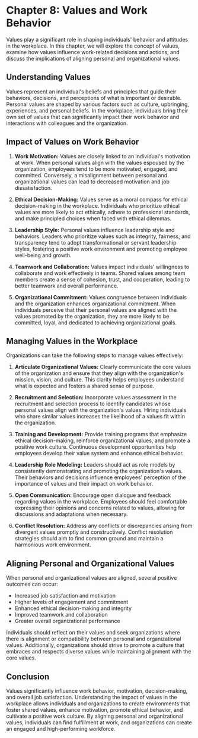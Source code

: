 Chapter 8: Values and Work Behavior
===================================

Values play a significant role in shaping individuals' behavior and attitudes in the workplace. In this chapter, we will explore the concept of values, examine how values influence work-related decisions and actions, and discuss the implications of aligning personal and organizational values.

**Understanding Values**
------------------------

Values represent an individual's beliefs and principles that guide their behaviors, decisions, and perceptions of what is important or desirable. Personal values are shaped by various factors such as culture, upbringing, experiences, and personal beliefs. In the workplace, individuals bring their own set of values that can significantly impact their work behavior and interactions with colleagues and the organization.

**Impact of Values on Work Behavior**
-------------------------------------

1. **Work Motivation:** Values are closely linked to an individual's motivation at work. When personal values align with the values espoused by the organization, employees tend to be more motivated, engaged, and committed. Conversely, a misalignment between personal and organizational values can lead to decreased motivation and job dissatisfaction.

2. **Ethical Decision-Making:** Values serve as a moral compass for ethical decision-making in the workplace. Individuals who prioritize ethical values are more likely to act ethically, adhere to professional standards, and make principled choices when faced with ethical dilemmas.

3. **Leadership Style:** Personal values influence leadership style and behaviors. Leaders who prioritize values such as integrity, fairness, and transparency tend to adopt transformational or servant leadership styles, fostering a positive work environment and promoting employee well-being and growth.

4. **Teamwork and Collaboration:** Values impact individuals' willingness to collaborate and work effectively in teams. Shared values among team members create a sense of cohesion, trust, and cooperation, leading to better teamwork and overall performance.

5. **Organizational Commitment:** Values congruence between individuals and the organization enhances organizational commitment. When individuals perceive that their personal values are aligned with the values promoted by the organization, they are more likely to be committed, loyal, and dedicated to achieving organizational goals.

**Managing Values in the Workplace**
------------------------------------

Organizations can take the following steps to manage values effectively:

1. **Articulate Organizational Values:** Clearly communicate the core values of the organization and ensure that they align with the organization's mission, vision, and culture. This clarity helps employees understand what is expected and fosters a shared sense of purpose.

2. **Recruitment and Selection:** Incorporate values assessment in the recruitment and selection process to identify candidates whose personal values align with the organization's values. Hiring individuals who share similar values increases the likelihood of a values fit within the organization.

3. **Training and Development:** Provide training programs that emphasize ethical decision-making, reinforce organizational values, and promote a positive work culture. Continuous development opportunities help employees develop their value system and enhance ethical behavior.

4. **Leadership Role Modeling:** Leaders should act as role models by consistently demonstrating and promoting the organization's values. Their behaviors and decisions influence employees' perception of the importance of values and their impact on work behavior.

5. **Open Communication:** Encourage open dialogue and feedback regarding values in the workplace. Employees should feel comfortable expressing their opinions and concerns related to values, allowing for discussions and adaptations when necessary.

6. **Conflict Resolution:** Address any conflicts or discrepancies arising from divergent values promptly and constructively. Conflict resolution strategies should aim to find common ground and maintain a harmonious work environment.

**Aligning Personal and Organizational Values**
-----------------------------------------------

When personal and organizational values are aligned, several positive outcomes can occur:

* Increased job satisfaction and motivation
* Higher levels of engagement and commitment
* Enhanced ethical decision-making and integrity
* Improved teamwork and collaboration
* Greater overall organizational performance

Individuals should reflect on their values and seek organizations where there is alignment or compatibility between personal and organizational values. Additionally, organizations should strive to promote a culture that embraces and respects diverse values while maintaining alignment with the core values.

**Conclusion**
--------------

Values significantly influence work behavior, motivation, decision-making, and overall job satisfaction. Understanding the impact of values in the workplace allows individuals and organizations to create environments that foster shared values, enhance motivation, promote ethical behavior, and cultivate a positive work culture. By aligning personal and organizational values, individuals can find fulfillment at work, and organizations can create an engaged and high-performing workforce.
